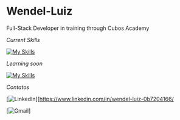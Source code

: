 # Wendel-Luiz

Full-Stack Developer in training through Cubos Academy

*Current Skills*



[![My Skills](https://skillicons.dev/icons?i=nodejs,css,html,js,python)](https://skillicons.dev)


*Learning soon*



[![My Skills](https://skillicons.dev/icons?i=react,mysql)](https://skillicons.dev)




*Contatos*


[![LinkedIn](https://img.shields.io/badge/LinkedIn-0077B5?style=for-the-badge&logo=linkedin&logoColor=white)][https://www.linkedin.com/in/wendel-luiz-0b7204166/



[![Gmail](https://img.shields.io/badge/%20-gmail%20-red)]



